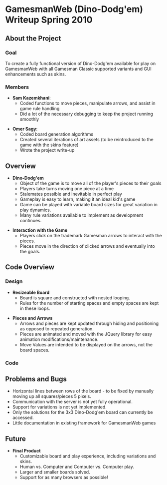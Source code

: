 GamesmanWeb (Dino-Dodg'em) Writeup Spring 2010
==============================================

About the Project
-----------------

### Goal

To create a fully functional version of Dino-Dodg'em available for play on GamesmanWeb with all Gamesman Classic supported variants and GUI enhancements such as skins.

### Members

-   **Sam Kazemkhani**:
    -   Coded functions to move pieces, manipulate arrows, and assist in game rule handling
    -   Did a lot of the necessary debugging to keep the project running smoothly

<!-- -->

-   **Omer Sagy**:
    -   Coded board generation algorithms
    -   Created several iterations of art assets (to be reintroduced to the game with the skins feature)
    -   Wrote the project write-up

Overview
--------

-   **Dino-Dodg'em**
    -   Object of the game is to move all of the player's pieces to their goals
    -   Players take turns moving one piece at a time
    -   Stalemates possible and inevitable in perfect play
    -   Gameplay is easy to learn, making it an ideal kid's game
    -   Game can be played with variable board sizes for great variation in play dynamics.
    -   Many rule variations available to implement as development continues.

<!-- -->

-   **Interaction with the Game**
    -   Players click on the trademark Gamesman arrows to interact with the pieces.
    -   Pieces move in the direction of clicked arrows and eventually into the goals.

Code Overview
-------------

### Design

-   **Resizeable Board**
    -   Board is square and constructed with nested looping.
    -   Rules for the number of starting spaces and empty spaces are kept in these loops.

<!-- -->

-   **Pieces and Arrows**
    -   Arrows and pieces are kept updated through hiding and positioning as opposed to repeated generation.
    -   Pieces are animated and moved with the JQuery library for easy animation modifications/maintenance.
    -   Move Values are intended to be displayed on the arrows, not the board spaces.

### Code

Problems and Bugs
-----------------

-   Horizontal lines between rows of the board - to be fixed by manually moving up all squares/pieces 5 pixels.
-   Communication with the server is not yet fully operational.
-   Support for variations is not yet implemented.
-   Only the solutions for the 3x3 Dino-Dodg'em board can currently be accessed.
-   Little documentation in existing framework for GamesmanWeb games

Future
------

-   **Final Product**
    -   Customizable board and play experience, including variations and skins.
    -   Human vs. Computer and Computer vs. Computer play.
    -   Larger and smaller boards solved.
    -   Support for as many browsers as possible!

